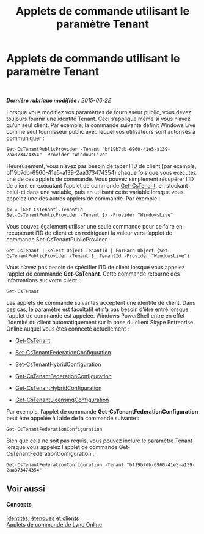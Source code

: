 ﻿---
title: Applets de commande utilisant le paramètre Tenant
TOCTitle: Applets de commande utilisant le paramètre Tenant
ms:assetid: e7fe7c12-fbe0-49c1-9e8c-eef6958f27d0
ms:mtpsurl: https://technet.microsoft.com/fr-fr/library/Dn362850(v=OCS.15)
ms:contentKeyID: 56269668
ms.date: 06/01/2017
mtps_version: v=OCS.15
ms.translationtype: HT
---

# Applets de commande utilisant le paramètre Tenant

 

_**Dernière rubrique modifiée :** 2015-06-22_

Lorsque vous modifiez vos paramètres de fournisseur public, vous devez toujours fournir une identité Tenant. Ceci s’applique même si vous n’avez qu’un seul client. Par exemple, la commande suivante définit Windows Live comme seul fournisseur public avec lequel vos utilisateurs sont autorisés à communiquer :

    Set-CsTenantPublicProvider -Tenant "bf19b7db-6960-41e5-a139-2aa373474354" -Provider "WindowsLive"

Heureusement, vous n’avez pas besoin de taper l’ID de client (par exemple, bf19b7db-6960-41e5-a139-2aa373474354) chaque fois que vous exécutez une de ces applets de commande. Vous pouvez simplement récupérer l’ID de client en exécutant l’applet de commande [Get-CsTenant](https://docs.microsoft.com/en-us/powershell/module/skype/Get-CsTenant), en stockant celui-ci dans une variable, puis en utilisant cette variable lorsque vous appelez une des autres applets de commande. Par exemple :

    $x = (Get-CsTenant).TenantId
    Set-CsTenantPublicProvider -Tenant $x -Provider "WindowsLive"

Vous pouvez également utiliser une seule commande pour ce faire en récupérant l’ID de client et en redirigeant la valeur vers l’applet de commande Set-CsTenantPublicProvider :

    Get-CsTenant | Select-Object TenantId | ForEach-Object {Set-CsTenantPublicProvider -Tenant $_.TenantId -Provider "WindowsLive"}

Vous n’avez pas besoin de spécifier l’ID de client lorsque vous appelez l’applet de commande **Get-CsTenant**. Cette commande retourne des informations sur votre client :

    Get-CsTenant

Les applets de commande suivantes acceptent une identité de client. Dans ces cas, le paramètre est facultatif et n’a pas besoin d’être entré lorsque l‘applet de commande est appelée. Windows PowerShell entre en effet l’identité du client automatiquement sur la base du client Skype Entreprise Online auquel vous êtes connecté actuellement :

  - [Get-CsTenant](https://docs.microsoft.com/en-us/powershell/module/skype/Get-CsTenant)

  - [Set-CsTenantFederationConfiguration](https://docs.microsoft.com/powershell/module/skype/Set-CsTenantFederationConfiguration)

  - [Set-CsTenantHybridConfiguration](https://docs.microsoft.com/en-us/powershell/module/skype/Set-CsTenantHybridConfiguration)

  - [Get-CsTenantFederationConfiguration](https://docs.microsoft.com/powershell/module/skype/Get-CsTenantFederationConfiguration)

  - [Get-CsTenantHybridConfiguration](https://docs.microsoft.com/en-us/powershell/module/skype/Get-CsTenantHybridConfiguration)

  - [Get-CsTenantLicensingConfiguration](https://docs.microsoft.com/en-us/powershell/module/skype/Get-CsTenantLicensingConfiguration)

Par exemple, l’applet de commande **Get-CsTenantFederationConfiguration** peut être appelée à l’aide de la commande suivante :

    Get-CsTenantFederationConfiguration

Bien que cela ne soit pas requis, vous pouvez inclure le paramètre Tenant lorsque vous appelez l’applet de commande Get-CsTenantFederationConfiguration :

    Get-CsTenantFederationConfiguration -Tenant "bf19b7db-6960-41e5-a139-2aa373474354"

## Voir aussi

#### Concepts

[Identités, étendues et clients](identities-scopes-and-tenants-in-skype-for-business-online.md)  
[Applets de commande de Lync Online](the-skype-for-business-online-cmdlets.md)

